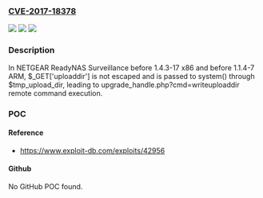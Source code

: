 ### [CVE-2017-18378](https://cve.mitre.org/cgi-bin/cvename.cgi?name=CVE-2017-18378)
![](https://img.shields.io/static/v1?label=Product&message=n%2Fa&color=blue)
![](https://img.shields.io/static/v1?label=Version&message=n%2Fa&color=blue)
![](https://img.shields.io/static/v1?label=Vulnerability&message=n%2Fa&color=brighgreen)

### Description

In NETGEAR ReadyNAS Surveillance before 1.4.3-17 x86 and before 1.1.4-7 ARM, $_GET['uploaddir'] is not escaped and is passed to system() through $tmp_upload_dir, leading to upgrade_handle.php?cmd=writeuploaddir remote command execution.

### POC

#### Reference
- https://www.exploit-db.com/exploits/42956

#### Github
No GitHub POC found.

